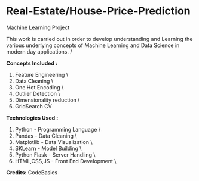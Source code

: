 # Real-Estate/House-Price-Prediction

Machine Learning Project

This work is carried out in order to develop understanding and Learning the various underlying concepts of Machine Learning and Data Science in modern day applications. /

**Concepts Included :**

1) Feature Engineering \
2) Data Cleaning \
3) One Hot Encoding \
4) Outlier Detection \
5) Dimensionality reduction \
6) GridSearch CV 

**Technologies Used :**

1) Python - Programming Language \
2) Pandas - Data Cleaning \
3) Matplotlib - Data Visualization \
4) SKLearn - Model Building \
5) Python Flask - Server Handling \
6) HTML,CSS,JS - Front End Development \

**Credits:**
CodeBasics
